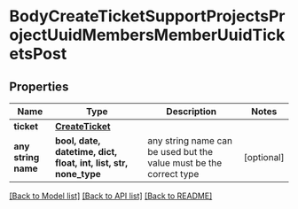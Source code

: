 # BodyCreateTicketSupportProjectsProjectUuidMembersMemberUuidTicketsPost


## Properties
Name | Type | Description | Notes
------------ | ------------- | ------------- | -------------
**ticket** | [**CreateTicket**](CreateTicket.md) |  | 
**any string name** | **bool, date, datetime, dict, float, int, list, str, none_type** | any string name can be used but the value must be the correct type | [optional]

[[Back to Model list]](../README.md#documentation-for-models) [[Back to API list]](../README.md#documentation-for-api-endpoints) [[Back to README]](../README.md)


